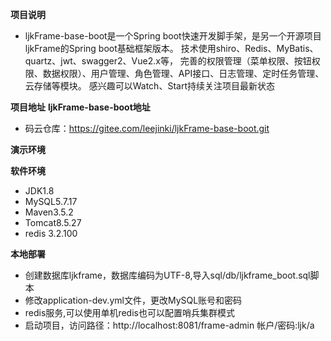 **项目说明** 
- ljkFrame-base-boot是一个Spring boot快速开发脚手架，是另一个开源项目ljkFrame的Spring boot基础框架版本。
技术使用shiro、Redis、MyBatis、quartz、jwt、swagger2、Vue2.x等，
完善的权限管理（菜单权限、按钮权限、数据权限）、用户管理、角色管理、API接口、日志管理、定时任务管理、云存储等模块。
感兴趣可以Watch、Start持续关注项目最新状态


**项目地址** 
**ljkFrame-base-boot地址**
-  码云仓库：https://gitee.com/leejinki/ljkFrame-base-boot.git

 **演示环境** 

 **软件环境** 
- JDK1.8
- MySQL5.7.17
- Maven3.5.2
- Tomcat8.5.27
- redis 3.2.100

 **本地部署**
- 创建数据库ljkframe，数据库编码为UTF-8,导入sql/db/ljkframe_boot.sql脚本
- 修改application-dev.yml文件，更改MySQL账号和密码
- redis服务,可以使用单机redis也可以配置哨兵集群模式
- 启动项目，访问路径：http://localhost:8081/frame-admin  帐户/密码:ljk/a


 
 
